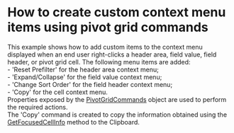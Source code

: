 # How to create custom context menu items using pivot grid commands


<p>This example shows how to add custom items to the context menu displayed when an end user right-clicks a header area, field value, field header, or pivot grid cell. The following menu items are added:<br />
- 'Reset Prefilter' for the header area context menu;<br />
- 'Expand/Collapse' for the field value context menu;<br />
- 'Change Sort Order' for the field header context menu;<br />
- 'Copy' for the cell context menu.<br />
Properties exposed by the <a href="http://documentation.devexpress.com/#wpf/clsDevExpressXpfPivotGridPivotGridCommandstopic"><u>PivotGridCommands</u></a> object are used to perform the required actions.<br />
The 'Copy' command is created to copy the information obtained using the <a href="http://documentation.devexpress.com/#WindowsForms/DevExpressXtraPivotGridPivotGridCells_GetFocusedCellInfotopic"><u>GetFocusedCellInfo</u></a> method to the Clipboard.</p>

<br/>


